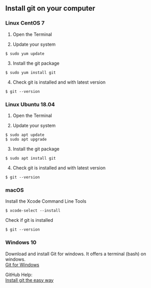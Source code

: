 ## Install git on your computer

### Linux CentOS 7

1. Open the Terminal

2. Update your system
```console
$ sudo yum update
```
3. Install the git package
```console
$ sudo yum install git
```
4. Check git is installed and with latest version
```console
$ git --version
```

### Linux Ubuntu 18.04

1. Open the Terminal

2. Update your system
```console
$ sudo apt update
$ sudo apt upgrade
```
3. Install the git package
```console
$ sudo apt install git
```
4. Check git is installed and with latest version
```console
$ git --version
```
### macOS
Install the Xcode Command Line Tools
```console
$ xcode-select --install
```
Check if git is installed
```console
$ git --version
```

### Windows 10
Download and install Git for windows. It offers a terminal (bash) on windows.    
[Git for Windows](https://gitforwindows.org/)

GitHub Help:    
[Install git the easy way](https://gist.github.com/derhuerst/1b15ff4652a867391f03)
